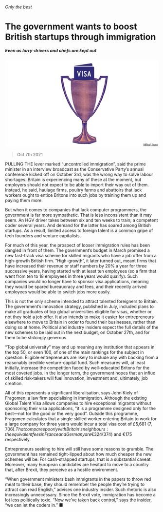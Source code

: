 ###### Only the best

# The government wants to boost British startups through immigration 

##### Even as lorry-drivers and chefs are kept out 

![image](images/20211009_BRD002_0.jpg) 

> Oct 7th 2021 

PULLING THE lever marked “uncontrolled immigration”, said the prime minister in an interview broadcast as the Conservative Party’s annual conference kicked off on October 3rd, was the wrong way to solve labour shortages. Britain is experiencing many of these at the moment, but employers should not expect to be able to import their way out of them. Instead, he said, haulage firms, poultry farms and abattoirs that lack workers ought to entice Britons into such jobs by training them up and paying them more.

But when it comes to companies that lack computer programmers, the government is far more sympathetic. That is less inconsistent than it may seem. An HGV driver takes between six and ten weeks to train; a competent coder several years. And demand for the latter has soared among British startups. As a result, limited access to foreign talent is a common gripe of tech founders and venture capitalists.


For much of this year, the prospect of looser immigration rules has been dangled in front of them. The government’s budget in March promised a new fast-track visa scheme for skilled migrants who have a job offer from a high-growth British firm. “High-growth”, it later turned out, meant firms that have increased their revenue or staff numbers by 20% a year for three successive years, having started with at least ten employees (so a firm that went from ten to 18 employees in three years would qualify). Such companies would no longer have to sponsor visa applications, meaning they would be spared bureaucracy and fees, and their recently arrived employees would be able to switch jobs more easily.

This is not the only scheme intended to attract talented foreigners to Britain. The government’s innovation strategy, published in July, included plans to make all graduates of top global universities eligible for visas, whether or not they hold a job offer. It also intends to make it easier for entrepreneurs elsewhere to move to Britain in order to found their businesses, rather than doing so at home. Political and industry insiders expect the full details of the new schemes to be laid out in the next budget, on October 27th, and for them to be strikingly generous.

“Top global university” may end up meaning any institution that appears in the top 50, or even 100, of one of the main rankings for the subject in question. Eligible entrepreneurs are likely to include any with backing from a reasonably credible venture-capital fund. Such measures will, at least initially, increase the competition faced by well-educated Britons for the most coveted jobs. In the longer term, the government hopes that an influx of skilled risk-takers will fuel innovation, investment and, ultimately, job creation.

All of this represents a significant liberalisation, says John Kiely of Fragomen, a law firm specialising in immigration. Although the existing Global Talent Visa allows companies to hire exceptional migrants without sponsoring their visa applications, “it is a programme designed only for the best—not for the good or the very good”. Outside this programme, Fragomen calculates that a single skilled worker entering Britain to work for a large company for three years would incur a total visa cost of £5,681 ($7,706). That compares poorly with Britain’s neighbours: the equivalent fees in France and Germany are €324 ($374) and €175 respectively.

Entrepreneurs seeking to hire will still have some reasons to grumble. The government has remained tight-lipped about how much cheaper the new schemes will be. For cash-strapped startups, that is a substantial caveat. Moreover, many European candidates are hesitant to move to a country that, after Brexit, they perceive as a hostile environment.

“When government ministers bash immigrants in the papers to throw red meat to their base, they should remember the people they’re trying to attract can read English,” advises one industry insider. Such rhetoric is also increasingly unnecessary. Since the Brexit vote, immigration has become a lot less politically toxic. “Now we’ve taken back control,” says the insider, “we can let the coders in.” ■

